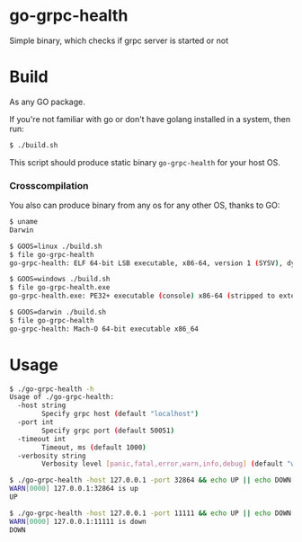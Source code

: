 # go-grpc-health
Simple binary, which checks if grpc server is started or not

# Build

As any GO package.

If you're not familiar with go or don't have golang installed in a system, then run:
```bash
$ ./build.sh
```

This script should produce static binary `go-grpc-health` for your host OS.

### Crosscompilation

You also can produce binary from any os for any other OS, thanks to GO:
```bash
$ uname
Darwin

$ GOOS=linux ./build.sh
$ file go-grpc-health
go-grpc-health: ELF 64-bit LSB executable, x86-64, version 1 (SYSV), dynamically linked, interpreter /lib64/ld-linux-x86-64.so.2, not stripped

$ GOOS=windows ./build.sh
$ file go-grpc-health.exe                                                                      
go-grpc-health.exe: PE32+ executable (console) x86-64 (stripped to external PDB), for MS Windows

$ GOOS=darwin ./build.sh
$ file go-grpc-health                                                                          
go-grpc-health: Mach-O 64-bit executable x86_64
```

# Usage


```bash
$ ./go-grpc-health -h
Usage of ./go-grpc-health:
  -host string
        Specify grpc host (default "localhost")
  -port int
        Specify grpc port (default 50051)
  -timeout int
        Timeout, ms (default 1000)
  -verbosity string
        Verbosity level [panic,fatal,error,warn,info,debug] (default "warn")

$ ./go-grpc-health -host 127.0.0.1 -port 32864 && echo UP || echo DOWN
WARN[0000] 127.0.0.1:32864 is up
UP

$ ./go-grpc-health -host 127.0.0.1 -port 11111 && echo UP || echo DOWN
WARN[0000] 127.0.0.1:11111 is down
DOWN
```

